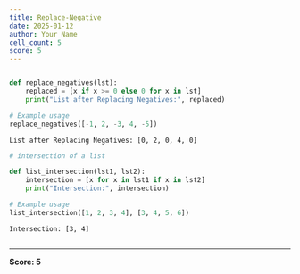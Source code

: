 ```yaml
---
title: Replace-Negative
date: 2025-01-12
author: Your Name
cell_count: 5
score: 5
---
```


```python


```


```python
def replace_negatives(lst):
    replaced = [x if x >= 0 else 0 for x in lst]
    print("List after Replacing Negatives:", replaced)

# Example usage
replace_negatives([-1, 2, -3, 4, -5])
```

    List after Replacing Negatives: [0, 2, 0, 4, 0]



```python
# intersection of a list 
```


```python
def list_intersection(lst1, lst2):
    intersection = [x for x in lst1 if x in lst2]
    print("Intersection:", intersection)

# Example usage
list_intersection([1, 2, 3, 4], [3, 4, 5, 6])
```

    Intersection: [3, 4]



```python

```


---
**Score: 5**